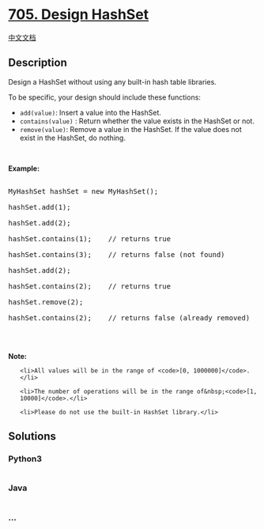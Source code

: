 # [705. Design HashSet](https://leetcode.com/problems/design-hashset)

[中文文档](/solution/0700-0799/0705.Design%20HashSet/README.md)

## Description

<p>Design a HashSet&nbsp;without using any built-in hash table libraries.</p>

<p>To be specific, your design should include these functions:</p>

<ul>
    <li><code>add(value)</code>:&nbsp;Insert a value into the HashSet.&nbsp;</li>
    <li><code>contains(value)</code> : Return whether the value exists in the HashSet or not.</li>
    <li><code>remove(value)</code>: Remove a value in&nbsp;the HashSet. If the value does not exist in the HashSet, do nothing.</li>
</ul>

<p><br />

<strong>Example:</strong></p>

<pre>

MyHashSet hashSet = new MyHashSet();

hashSet.add(1); &nbsp; &nbsp; &nbsp; &nbsp; 

hashSet.add(2); &nbsp; &nbsp; &nbsp; &nbsp; 

hashSet.contains(1); &nbsp;&nbsp;&nbsp;// returns true

hashSet.contains(3); &nbsp;&nbsp;&nbsp;// returns false (not found)

hashSet.add(2); &nbsp; &nbsp; &nbsp; &nbsp; &nbsp;

hashSet.contains(2); &nbsp;&nbsp;&nbsp;// returns true

hashSet.remove(2); &nbsp; &nbsp; &nbsp; &nbsp; &nbsp;

hashSet.contains(2); &nbsp;&nbsp;&nbsp;// returns false (already removed)

</pre>

<p><br />

<strong>Note:</strong></p>

<ul>

    <li>All values will be in the range of <code>[0, 1000000]</code>.</li>

    <li>The number of operations will be in the range of&nbsp;<code>[1, 10000]</code>.</li>

    <li>Please do not use the built-in HashSet library.</li>

</ul>

## Solutions

<!-- tabs:start -->

### **Python3**

```python

```

### **Java**

```java

```

### **...**

```

```

<!-- tabs:end -->
